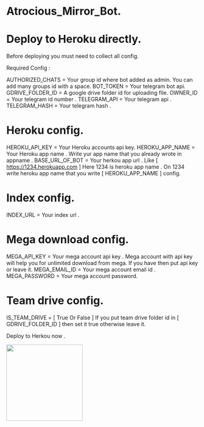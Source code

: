 # Atrocious_Mirror_Bot.

# Deploy to Heroku directly.

Before deploying you must need to collect all config.

Required Config :

AUTHORIZED_CHATS = Your group id where bot added as admin. You can add many groups id with a space. 
BOT_TOKEN = Your telegram bot api.
GDRIVE_FOLDER_ID = A google drive folder id for uploading file.
OWNER_ID = Your telegram id number .
TELEGRAM_API = Your telegram api .
TELEGRAM_HASH = Your telegram hash .


# Heroku config. 

HEROKU_API_KEY = Your Heroku accounts api key.
HEROKU_APP_NAME = Your Heroku app name . Write yur app name that you already wrote in appname .
BASE_URL_OF_BOT = Your herkou app url . Like [  https://1234.herokuapp.com  ] Here 1234 is heroku app name . On 1234 write heroku app name that you write [ HEROKU_APP_NAME ] config.


# Index config. 

INDEX_URL = Your index url .


# Mega download config.

MEGA_API_KEY = Your mega account api key . Mega account with api key will help you for unlimited download from mega. If you have then put api key or leave it.
MEGA_EMAIL_ID = Your mega account email id .
MEGA_PASSWORD = Your mega account password. 


# Team drive config. 

IS_TEAM_DRIVE = [ True Or False ] If you put team drive folder id in [ GDRIVE_FOLDER_ID ] then set it true otherwise leave it.


Deploy to Herkou now . 
<p><a href="https://heroku.com/deploy"> <img src="https://img.shields.io/badge/Deploy%20To%20Heroku-blueviolet?style=for-the-badge&logo=heroku" width="200""/></a></p>
